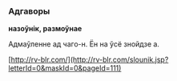 ### Адгаворы
**назоўнік, размоўнае**

Адмаўленне ад чаго-н. Ён на ўсё знойдзе а.

<a rel="author">[http://rv-blr.com/](http://rv-blr.com/slounik.jsp?letterId=0&maskId=0&pageId=111)</a>
